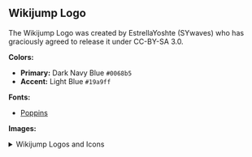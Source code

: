 ## Wikijump Logo

The Wikijump Logo was created by EstrellaYoshte (SYwaves) who has graciously agreed to release it under CC-BY-SA 3.0.

**Colors:**

* __Primary:__ Dark Navy Blue `#0068b5`
* __Accent:__ Light Blue `#19a9ff`

**Fonts:**

* [Poppins](https://fonts.google.com/specimen/Poppins)

**Images:**

<details>
<summary>Wikijump Logos and Icons</summary>
<p align="center" color="#444"><img height="200px" src="https://raw.githubusercontent.com/scpwiki/wikijump/develop/assets/logo.inkscape.svg"></p>
<p align="center" color="#444"><img height="200px" src="https://raw.githubusercontent.com/scpwiki/wikijump/develop/assets/logo-square.inkscape.svg"></p>
<p align="center" color="#444"><img height="200px" src="https://raw.githubusercontent.com/scpwiki/wikijump/develop/assets/logo-round.inkscape.svg"></p>
</details>
